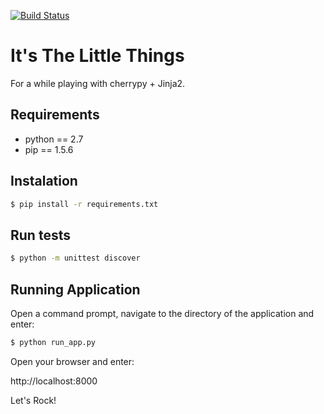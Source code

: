 [![Build Status](https://travis-ci.org/johnnyrichard/littlethings.svg?branch=add-test-support)](https://travis-ci.org/johnnyrichard/littlethings)

It's The Little Things
======================

For a while playing with cherrypy + Jinja2.

Requirements
------------

 - python == 2.7
 - pip == 1.5.6


Instalation
-----------

```bash
$ pip install -r requirements.txt
```

Run tests
---------
```bash
$ python -m unittest discover
```



Running Application
-------------------

Open a command prompt, navigate to the directory of the application and enter: 

```bash
$ python run_app.py
```

Open your browser and enter:

  http://localhost:8000

Let's Rock!
